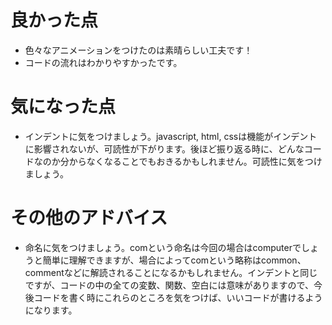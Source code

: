 # 良かった点
- 色々なアニメーションをつけたのは素晴らしい工夫です！
- コードの流れはわかりやすかったです。

# 気になった点
- インデントに気をつけましょう。javascript, html, cssは機能がインデントに影響されないが、可読性が下がります。後ほど振り返る時に、どんなコードなのか分からなくなることでもおきるかもしれません。可読性に気をつけましょう。

# その他のアドバイス
- 命名に気をつけましょう。comという命名は今回の場合はcomputerでしょうと簡単に理解できますが、場合によってcomという略称はcommon、 commentなどに解読されることになるかもしれません。インデントと同じですが、コードの中の全ての変数、関数、空白には意味がありますので、今後コードを書く時にこれらのところを気をつけば、いいコードが書けるようになります。
<!-- TODO: 提出フォームの内容を確認 -->